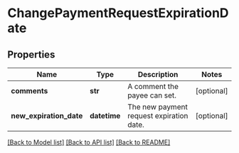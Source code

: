 # ChangePaymentRequestExpirationDate

## Properties
Name | Type | Description | Notes
------------ | ------------- | ------------- | -------------
**comments** | **str** | A comment the payee can set. | [optional] 
**new_expiration_date** | **datetime** | The new payment request expiration date. | [optional] 

[[Back to Model list]](../README.md#documentation-for-models) [[Back to API list]](../README.md#documentation-for-api-endpoints) [[Back to README]](../README.md)


